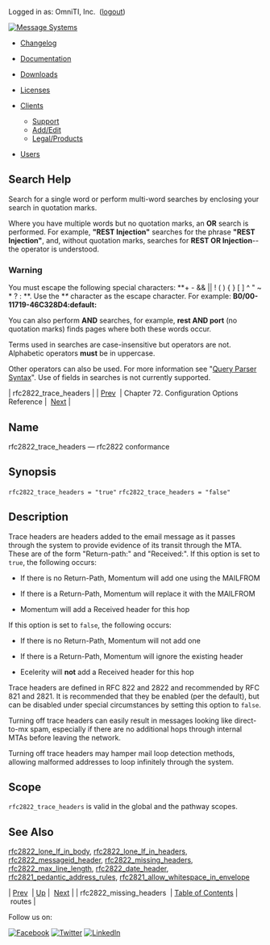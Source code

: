 Logged in as: OmniTI, Inc.  ([logout](https://support.messagesystems.com/logout.php))

[![Message Systems](https://support.messagesystems.com/images/ms-white205.png)](https://support.messagesystems.com/start.php) 

*   [Changelog](https://support.messagesystems.com/start.php?show=changelog)
*   [Documentation](https://support.messagesystems.com/docs/)
*   [Downloads](https://support.messagesystems.com/start.php)

*   [Licenses](https://support.messagesystems.com/license_summary.php)
*   <a href="">Clients</a>
    *   [Support](https://support.messagesystems.com/cs.php)
    *   [Add/Edit](https://support.messagesystems.com/edit_client.php)
    *   [Legal/Products](https://support.messagesystems.com/edit_products.php)
*   [Users](https://support.messagesystems.com/edit_customer.php)

## Search Help

Search for a single word or perform multi-word searches by enclosing your search in quotation marks.

Where you have multiple words but no quotation marks, an **OR** search is performed. For example, **"REST Injection"** searches for the phrase **"REST Injection"**, and, without quotation marks, searches for **REST OR Injection**--the operator is understood.

### Warning

You must escape the following special characters: **+ - && || ! ( ) { } [ ] ^ " ~ * ? : \**. Use the **\** character as the escape character. For example: **B0/00-11719-46C328D4\:default\:**

You can also perform **AND** searches, for example, **rest AND port** (no quotation marks) finds pages where both these words occur.

Terms used in searches are case-insensitive but operators are not. Alphabetic operators **must** be in uppercase.

Other operators can also be used. For more information see "[Query Parser Syntax](https://lucene.apache.org/core/old_versioned_docs/versions/3_0_0/queryparsersyntax.html)". Use of fields in searches is not currently supported.

| rfc2822_trace_headers |
| [Prev](conf.ref.rfc2822_missing_headers.php)  | Chapter 72. Configuration Options Reference |  [Next](conf.ref.routes.php) |

<a name="conf.ref.rfc2822_trace_headers"></a>
## Name

rfc2822_trace_headers — rfc2822 conformance

## Synopsis

`rfc2822_trace_headers = "true"`
`rfc2822_trace_headers = "false"`

<a name="idp26307264"></a>
## Description

Trace headers are headers added to the email message as it passes through the system to provide evidence of its transit through the MTA. These are of the form "Return-path:" and "Received:". If this option is set to `true`, the following occurs:

*   If there is no Return-Path, Momentum will add one using the MAILFROM

*   If there is a Return-Path, Momentum will replace it with the MAILFROM

*   Momentum will add a Received header for this hop

If this option is set to `false`, the following occurs:

*   If there is no Return-Path, Momentum will not add one

*   If there is a Return-Path, Momentum will ignore the existing header

*   Ecelerity will **not** add a Received header for this hop

Trace headers are defined in RFC 822 and 2822 and recommended by RFC 821 and 2821\. It is recommended that they be enabled (per the default), but can be disabled under special circumstances by setting this option to `false`.

Turning off trace headers can easily result in messages looking like direct-to-mx spam, especially if there are no additional hops through internal MTAs before leaving the network.

Turning off trace headers may hamper mail loop detection methods, allowing malformed addresses to loop infinitely through the system.

<a name="idp26320416"></a>
## Scope

`rfc2822_trace_headers` is valid in the global and the pathway scopes.

<a name="idp26322704"></a>
## See Also

[rfc2822_lone_lf_in_body](conf.ref.rfc2822_lone_lf_in_body.php "rfc2822_lone_lf_in_body"), [rfc2822_lone_lf_in_headers](conf.ref.rfc2822_lone_lf_in_headers.php "rfc2822_lone_lf_in_headers"), [rfc2822_messageid_header](conf.ref.rfc2822_messageid_header.php "rfc2822_messageid_header"), [rfc2822_missing_headers](conf.ref.rfc2822_missing_headers.php "rfc2822_missing_headers"), [rfc2822_max_line_length](conf.ref.rfc2822_max_line_length.php "rfc2822_max_line_length"), [rfc2822_date_header](conf.ref.rfc2822_date_header.php "rfc2822_date_header"), [rfc2821_pedantic_address_rules](conf.ref.rfc2821_pedantic_address_rules.php "rfc2821_pedantic_address_rules"), [rfc2821_allow_whitespace_in_envelope](conf.ref.rfc2821_allow_whitespace_in_envelope.php "rfc2821_allow_whitespace_in_envelope")

| [Prev](conf.ref.rfc2822_missing_headers.php)  | [Up](config.options.ref.php) |  [Next](conf.ref.routes.php) |
| rfc2822_missing_headers  | [Table of Contents](index.php) |  routes |

Follow us on:

[![Facebook](https://support.messagesystems.com/images/icon-facebook.png)](http://www.facebook.com/messagesystems) [![Twitter](https://support.messagesystems.com/images/icon-twitter.png)](http://twitter.com/#!/MessageSystems) [![LinkedIn](https://support.messagesystems.com/images/icon-linkedin.png)](http://www.linkedin.com/company/message-systems)